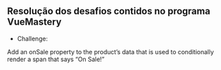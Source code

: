 ## Resolução dos desafios contidos no programa VueMastery

* Challenge:

Add an onSale property to the product’s data that is used to conditionally render a span that says “On Sale!”
